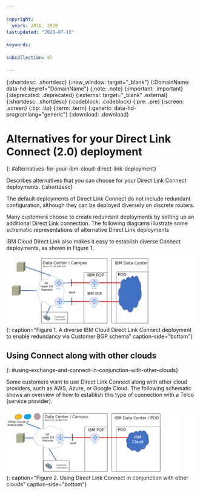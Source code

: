 ```yaml
---

copyright:
  years: 2018, 2020
lastupdated: "2020-07-16"

keywords: 

subcollection: dl

---
```


{:shortdesc: .shortdesc}
{:new_window: target="_blank"}
{:DomainName: data-hd-keyref="DomainName"}
{:note: .note}
{:important: .important}
{:deprecated: .deprecated}
{:external: target="_blank" .external}
{:shortdesc: .shortdesc}
{:codeblock: .codeblock}
{:pre: .pre}
{:screen: .screen}
{:tip: .tip}
{:term: .term}
{:generic: data-hd-programlang="generic"}
{:download: .download}

# Alternatives for your Direct Link Connect (2.0) deployment
{: #alternatives-for-your-ibm-cloud-direct-link-deployment}

Describes alternatives that you can choose for your Direct Link Connect deployments.
{:shortdesc}

The default deployments of Direct Link Connect do not include redundant configuration, although they can be deployed diversely on discrete routers.

Many customers choose to create redundant deployments by setting up an additional Direct Link connection. The following diagrams illustrate some schematic representations of alternative Direct Link deployments

IBM Cloud Direct Link also makes it easy to establish diverse Connect deployments, as shown in Figure 1.

![Diverse Connect](/images/connect_alt_2.png "Diverse Connect"){: caption="Figure 1. A diverse IBM Cloud Direct Link Connect deployment to enable redundancy via Customer BGP schema" caption-side="bottom"}

## Using Connect along with other clouds
{: #using-exchange-and-connect-in-conjunction-with-other-clouds}

Some customers want to use Direct Link Connect along with other cloud providers, such as AWS, Azure, or Google Cloud. The following schematic shows an overview of how to establish this type of connection with a Telco (service provider).

![Other Clouds Connect](/images/connect_alt_3.png "Other Clouds Connect"){: caption="Figure 2. Using Direct Link Connect in conjunction with other clouds" caption-side="bottom"}
